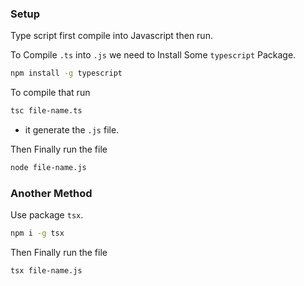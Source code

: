 ### Setup

Type script first compile into Javascript then run.

To Compile `.ts` into `.js` we need to Install Some `typescript` Package.

```bash
npm install -g typescript
```

To compile that run

```bash
tsc file-name.ts
```

- it generate the `.js` file.


Then Finally run the file

```bash
node file-name.js
```

### Another Method
Use package `tsx`.

```bash
npm i -g tsx
```

Then Finally run the file

```bash
tsx file-name.js
```
